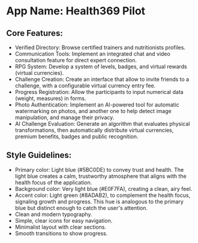 # **App Name**: Health369 Pilot

## Core Features:

- Verified Directory: Browse certified trainers and nutritionists profiles.
- Communication Tools: Implement an integrated chat and video consultation feature for direct expert connection.
- RPG System: Develop a system of levels, badges, and virtual rewards (virtual currencies).
- Challenge Creation: Create an interface that allow to invite friends to a challenge, with a configurable virtual currency entry fee.
- Progress Registration: Allow the participants to input numerical data (weight, measures) in forms.
- Photo Authentication: Implement an AI-powered tool for automatic watermarking on photos, and another one to help detect image manipulation, and manage their privacy.
- AI Challenge Evaluation: Generate an algorithm that evaluates physical transformations, then automatically distribute virtual currencies, premium benefits, badges and public recognition.

## Style Guidelines:

- Primary color: Light blue (#5BC0DE) to convey trust and health. The light blue creates a calm, trustworthy atmosphere that aligns with the health focus of the application.
- Background color: Very light blue (#E0F7FA), creating a clean, airy feel.
- Accent color: Light green (#8ADAB2), to complement the health focus, signaling growth and progress. This hue is analogous to the primary blue but distinct enough to catch the user's attention.
- Clean and modern typography.
- Simple, clear icons for easy navigation.
- Minimalist layout with clear sections.
- Smooth transitions to show progress.
